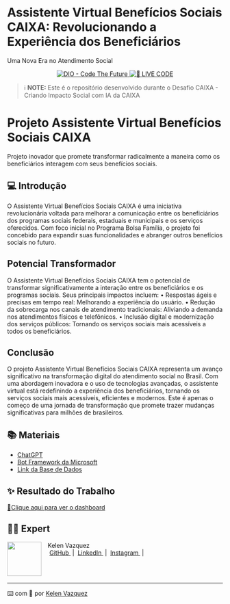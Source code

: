 # Assistente Virtual Benefícios Sociais CAIXA: Revolucionando a Experiência dos Beneficiários
Uma Nova Era no Atendimento Social
<p align="center">
</p>

<p align="center">
<a href="https://dio.me/">
    <img 
        src="https://img.shields.io/badge/DIO-Code_The_Future-28DA77?logo=youtube" 
        alt="DIO - Code The Future">
</a>
<a href="https://dio.me/">
<img 
    src="https://img.shields.io/badge/🔴_LIVE_CODE-FF5E72" 
    alt="🔴 LIVE CODE">
</a>
</p>

 > ℹ️ **NOTE:** Este é o repositório desenvolvido durante o Desafio CAIXA - Criando Impacto Social com IA da CAIXA

# Projeto Assistente Virtual Benefícios Sociais CAIXA
Projeto inovador que promete transformar radicalmente a maneira como os beneficiários interagem com seus benefícios sociais.

## 💻 Introdução
O Assistente Virtual Benefícios Sociais CAIXA é uma iniciativa revolucionária voltada para melhorar a comunicação entre os beneficiários dos programas sociais federais, estaduais e municipais e os serviços oferecidos. Com foco inicial no Programa Bolsa Família, o projeto foi concebido para expandir suas funcionalidades e abranger outros benefícios sociais no futuro.

##    Potencial Transformador
O Assistente Virtual Benefícios Sociais CAIXA tem o potencial de transformar significativamente a interação entre os beneficiários e os programas sociais. Seus principais impactos incluem:
•	Respostas ágeis e precisas em tempo real: Melhorando a experiência do usuário.
•	Redução da sobrecarga nos canais de atendimento tradicionais: Aliviando a demanda nos atendimentos físicos e telefônicos.
•	Inclusão digital e modernização dos serviços públicos: Tornando os serviços sociais mais acessíveis a todos os beneficiários.

##    Conclusão
O projeto Assistente Virtual Benefícios Sociais CAIXA representa um avanço significativo na transformação digital do atendimento social no Brasil. Com uma abordagem inovadora e o uso de tecnologias avançadas, o assistente virtual está redefinindo a experiência dos beneficiários, tornando os serviços sociais mais acessíveis, eficientes e modernos. Este é apenas o começo de uma jornada de transformação que promete trazer mudanças significativas para milhões de brasileiros.

## 📚 Materiais
- [ChatGPT](https://chat.openai.com/) 
- [Bot Framework da Microsoft](https://dev.botframework.com/)
- [Link da Base de Dados ](https://hermes.dio.me/files/assets/f631a203-25c9-46c0-8ce9-ce6933cc87b3.xlsx)

## ✨ Resultado do Trabalho
<a href="https://raw.githubusercontent.com/KelenFTV/Planilhas-inteligentes/main/Planilha_financeira.xlsx" title="View XLSX now"> 📕Clique aqui para ver  o dashboard</a>

## 👨‍💻 Expert

<p>
    <img 
      align=left 
      margin=10 
      width=80 
      src="https://avatars.githubusercontent.com/u/191724182?v=4"
    />
    <p>&nbsp&nbsp&nbspKelen Vazquez<br>
    &nbsp&nbsp&nbsp
    <a 
        href="https://github.com/KelenFTV">
        GitHub
    </a>
    &nbsp;|&nbsp;
    <a 
        href="www.linkedin.com/in/kelen-vazquez-6">
        LinkedIn
    </a>
    &nbsp;|&nbsp;
    <a 
        href="https://www.instagram.com/kelen.ferreira9/">
        Instagram
    </a>
    &nbsp;|&nbsp;</p>
</p>
<br/><br/>
<p>

---

⌨️ com 💜 por [Kelen Vazquez](https://github.com/KelenFTV)

